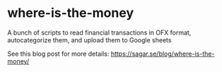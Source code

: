 # where-is-the-money
A bunch of scripts to read financial transactions in OFX format, autocategorize them, and upload them to Google sheets

See this blog post for more details: https://sagar.se/blog/where-is-the-money/
